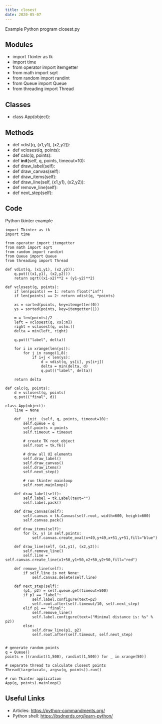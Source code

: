 ```yaml
---
title: closest
date: 2020-05-07
---
```

Example Python program closest.py

## Modules

* import Tkinter as tk
* import time
* from operator import itemgetter
* from math import sqrt
* from random import randint
* from Queue import Queue
* from threading import Thread

## Classes

* class App(object):

## Methods

* def vdist(q, (x1,y1), (x2,y2)):
* def vclosest(q, points):
* def calc(q, points):
* def __init__(self, q, points, timeout=10):
* def draw_label(self):
* def draw_canvas(self):
* def draw_items(self):
* def draw_line(self, (x1,y1), (x2,y2)):
* def remove_line(self):
* def next_step(self):

## Code

Python tkinter example

    import Tkinter as tk
    import time
    
    from operator import itemgetter
    from math import sqrt
    from random import randint
    from Queue import Queue
    from threading import Thread
    
    def vdist(q, (x1,y1), (x2,y2)):
        q.put(((x1,y1), (x2,y2)))
        return sqrt((x1-x2)**2 + (y1-y2)**2)
    
    def vclosest(q, points):
        if len(points) == 1: return float("inf")
        if len(points) == 2: return vdist(q, *points)
    
        xs = sorted(points, key=itemgetter(0))
        ys = sorted(points, key=itemgetter(1))
    
        m = len(points)/2
        left = vclosest(q, xs[:m])
        right = vclosest(q, xs[m:])
        delta = min(left, right)
    
        q.put(("label", delta))
    
        for i in xrange(len(ys)):
            for j in range(1,8):
                if i+j < len(ys):
                    d = vdist(q, ys[i], ys[i+j])
                    delta = min(delta, d)
                    q.put(("label", delta))
    
        return delta
    
    def calc(q, points):
        d = vclosest(q, points)
        q.put(("final", d))
    
    class App(object):
        line = None
    
        def __init__(self, q, points, timeout=10):
            self.queue = q
            self.points = points
            self.timeout = timeout
    
            # create TK root object
            self.root = tk.Tk()
    
            # draw all UI elements
            self.draw_label()
            self.draw_canvas()
            self.draw_items()
            self.next_step()
    
            # run tkinter mainloop
            self.root.mainloop()
    
        def draw_label(self):
            self.label = tk.Label(text="")
            self.label.pack()
    
        def draw_canvas(self):
            self.canvas = tk.Canvas(self.root, width=600, height=600)
            self.canvas.pack()
    
        def draw_items(self):
            for (x, y) in self.points:
                self.canvas.create_oval(x+49,y+49,x+51,y+51,fill="blue")
    
        def draw_line(self, (x1,y1), (x2,y2)):
            self.remove_line()
            self.line = self.canvas.create_line(x1+50,y1+50,x2+50,y2+50,fill="red")
    
        def remove_line(self):
            if self.line is not None:
                self.canvas.delete(self.line)
    
        def next_step(self):
            (p1, p2) = self.queue.get(timeout=500)
            if p1 == "label":
                self.label.configure(text=p2)
                self.root.after(self.timeout/10, self.next_step)
            elif p1 == "final":
                self.remove_line()
                self.label.configure(text=("Minimal distance is: %s" % p2))
            else:
                self.draw_line(p1, p2)
                self.root.after(self.timeout, self.next_step)
    
    
    # generate random points
    q = Queue()
    points = [(randint(1,500), randint(1,500)) for _ in xrange(50)]
    
    # separate thread to calculate closest points
    Thread(target=calc, args=(q, points)).run()
    
    # run Tkinter application
    App(q, points).mainloop()
    

## Useful Links

- Articles: https://python-commandments.org/
- Python shell: https://bsdnerds.org/learn-python/
